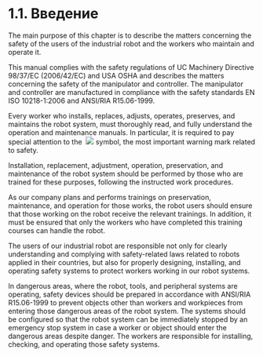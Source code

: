 ﻿# 1.1. Введение

The main purpose of this chapter is to describe the matters concerning the safety of the users of the industrial robot and the workers who maintain and operate it.

This manual complies with the safety regulations of UC Machinery Directive 98/37/EC (2006/42/EC) and USA OSHA and describes the matters concerning the safety of the manipulator and controller. The manipulator and controller are manufactured in compliance with the safety standards EN ISO 10218-1:2006 and ANSI/RIA R15.06-1999.

Every worker who installs, replaces, adjusts, operates, preserves, and maintains the robot system, must thoroughly read, and fully understand the operation and maintenance manuals. In particular, it is required to pay special attention to the&nbsp;  ![](../../_assets/작은주의표시.png) symbol, the most important warning mark related to safety.

Installation, replacement, adjustment, operation, preservation, and maintenance of the robot system should be performed by those who are trained for these purposes, following the instructed work procedures.

As our company plans and performs trainings on preservation, maintenance, and operation for those works, the robot users should ensure that those working on the robot receive the relevant trainings. In addition, it must be ensured that only the workers who have completed this training courses can handle the robot.

The users of our industrial robot are responsible not only for clearly understanding and complying with safety-related laws related to robots applied in their countries, but also for properly designing, installing, and operating safety systems to protect workers working in our robot systems.

In dangerous areas, where the robot, tools, and peripheral systems are operating, safety devices should be prepared in accordance with ANSI/RIA R15.06-1999 to prevent objects other than workers and workpieces from entering those dangerous areas of the robot system. The systems should be configured so that the robot system can be immediately stopped by an emergency stop system in case a worker or object should enter the dangerous areas despite danger. The workers are responsible for installing, checking, and operating those safety systems.


